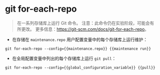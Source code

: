 # git for-each-repo

> 在一系列存储库上运行 Git 命令。
> 注意：此命令仍在实验阶段，可能会有所更改。
> 更多信息：<https://git-scm.com/docs/git-for-each-repo>。

- 在存储在 `maintenance.repo` 用户配置变量中的每个存储库上运行维护：

`git for-each-repo --config={{maintenance.repo}} {{maintenance run}}`

- 在全局配置变量中列出的每个存储库上运行 `git pull`：

`git for-each-repo --config={{global_configuration_variable}} {{pull}}`